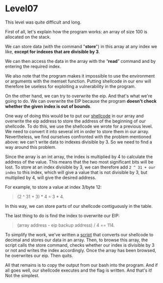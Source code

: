 # Level07

This level was quite difficult and long.

First of all, let's explain how the program works: an array of size 100 is allocated on the stack.

We can store data (with the command "**store**") in this array at any index we like, **except for indexes that are divisible by 3**. 

We can then access the data in the array with the “**read**” command and by entering the required index.

We also note that the program makes it impossible to use the environment or arguments with the memset function. 
Putting shellcode in our env will therefore be useless for exploiting a vulnerability in the program.

On the other hand, we can try to overwrite the eip. And that's what we're going to do. 
We can overwrite the EIP because the program **doesn't check whether the given index is out of bounds**.

One way of doing this would be to put our [shellcode](https://github.com/HdrLucie/Override/blob/main/level07/shellcode.asm) in our array and overwrite the eip address to store the address of the beginning of our shellcode. To do this, we use the shellcode we wrote for a previous level. We need to convert it into several int in order to store them in our array. Nevertheless, we find ourselves confronted with the problem mentioned above: we can't write data to indexes divisible by 3. So we need to find a way around this problem.

Since the array is an int array, the index is multiplied by 4 to calculate the address of the value. This means that the two most significant bits will be lost. 
To store at an index divisible by 3, we can therefore add `2 ^ 31 + our index` to this index, which will give a value that is not divisible by 3, but multiplied by 4, will give the desired address. 

For example, to store a value at index 3/byte 12:
> (2 ^ 31 + 3) * 4 = 3 * 4.

In this way, we can store parts of our shellcode contiguously in the table.

The last thing to do is find the index to overwrite our EIP:
> (array address - eip backup address) / 4 == 114.

To simplify the work, we've written a [script](https://github.com/HdrLucie/Override/blob/main/level07/payload_generator.bash) that converts our shellcode to decimal and stores our data in an array. Then, to browse this array, the script calls the store command, checks whether our index is divisible by 3 or not and writes the index accordingly. 
Once the array has been browsed, he overwrites our eip. Then quits.

All that remains is to copy the output from our bash into the program. And if all goes well, our shellcode executes and the flag is written. 
And that's it! Not the simplest.
